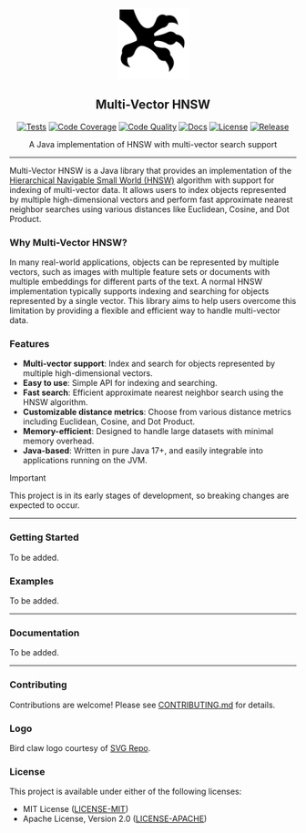 <div align="center">
  <picture>
    <img alt="Multi-Vector HNSW Logo" src="logo.svg" height="25%" width="25%">
  </picture>
<br>

<h2>Multi-Vector HNSW</h2>

[![Tests](https://img.shields.io/github/actions/workflow/status/habedi/multi-vector-hnsw/tests.yml?label=tests&style=flat&labelColor=282c34&logo=github)](https://github.com/habedi/multi-vector-hnsw/actions/workflows/tests.yml)
[![Code Coverage](https://img.shields.io/codecov/c/github/habedi/multi-vector-hnsw?style=flat&labelColor=282c34&logo=codecov)](https://codecov.io/gh/habedi/multi-vector-hnsw)
[![Code Quality](https://img.shields.io/codefactor/grade/github/habedi/multi-vector-hnsw?style=flat&labelColor=282c34&logo=codefactor)](https://www.codefactor.io/repository/github/habedi/multi-vector-hnsw)
[![Docs](https://img.shields.io/badge/docs-latest-007ec6?style=flat&labelColor=282c34&logo=readthedocs)](docs)
[![License](https://img.shields.io/badge/license-MIT%2FApache--2.0-007ec6?style=flat&labelColor=282c34&logo=open-source-initiative)](https://github.com/habedi/multi-vector-hnsw)
[![Release](https://img.shields.io/github/release/habedi/multi-vector-hnsw.svg?style=flat&labelColor=282c34&logo=github)](https://github.com/habedi/multi-vector-hnsw/releases/latest)

A Java implementation of HNSW with multi-vector search support

</div>

---

Multi-Vector HNSW is a Java library that provides an implementation of
the [Hierarchical Navigable Small World (HNSW)](https://arxiv.org/abs/1603.09320) algorithm with support for indexing of
multi-vector data.
It allows users to index objects represented by multiple high-dimensional vectors and perform fast approximate nearest neighbor
searches using various distances like Euclidean, Cosine, and Dot Product.

### Why Multi-Vector HNSW?

In many real-world applications, objects can be represented by multiple vectors, such as images with multiple feature sets
or documents with multiple embeddings for different parts of the text.
A normal HNSW implementation typically supports indexing and searching for objects represented by a single vector.
This library aims to help users overcome this limitation by providing a flexible and efficient way to handle multi-vector data.

### Features

- **Multi-vector support**: Index and search for objects represented by multiple high-dimensional vectors.
- **Easy to use**: Simple API for indexing and searching.
- **Fast search**: Efficient approximate nearest neighbor search using the HNSW algorithm.
- **Customizable distance metrics**: Choose from various distance metrics including Euclidean, Cosine, and Dot Product.
- **Memory-efficient**: Designed to handle large datasets with minimal memory overhead.
- **Java-based**: Written in pure Java 17+, and easily integrable into applications running on the JVM.

> [!IMPORTANT]
> This project is in its early stages of development, so breaking changes are expected to occur.

---

### Getting Started

To be added.

### Examples

To be added.

---

### Documentation

To be added.

---

### Contributing

Contributions are welcome!
Please see [CONTRIBUTING.md](CONTRIBUTING.md) for details.

### Logo

Bird claw logo courtesy of [SVG Repo](https://www.svgrepo.com/svg/499015/bird-claw).

### License

This project is available under either of the following licenses:

* MIT License ([LICENSE-MIT](LICENSE-MIT))
* Apache License, Version 2.0 ([LICENSE-APACHE](LICENSE-APACHE))
